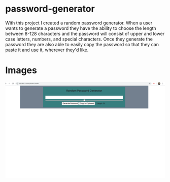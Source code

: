# password-generator

With this project I created a random password generator. When a user wants to generate a password they have the ability to choose the length between 8-128 characters and the password will consist of upper and lower case letters, numbers, and special characters. Once they generate the password they are also able to easily copy the password so that they can paste it and use it, wherever they'd like. 

# Images 

![Screenshot of Password Generator](/images/PG%20Screen%20Shot.png)

